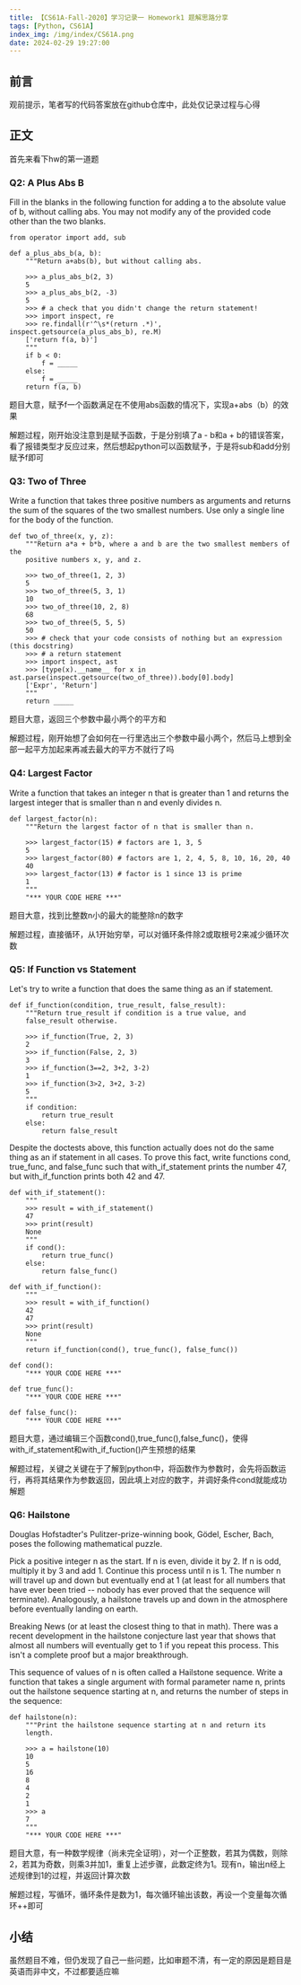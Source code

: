 ```yaml
---
title: 【CS61A-Fall-2020】学习记录一 Homework1 题解思路分享
tags: [Python, CS61A]
index_img: /img/index/CS61A.png
date: 2024-02-29 19:27:00
---
```

## 前言
观前提示，笔者写的代码答案放在github仓库中，此处仅记录过程与心得

## 正文
首先来看下hw的第一道题
### Q2: A Plus Abs B
Fill in the blanks in the following function for adding a to the absolute value of b, without calling abs. You may not modify any of the provided code other than the two blanks.
```
from operator import add, sub

def a_plus_abs_b(a, b):
    """Return a+abs(b), but without calling abs.

    >>> a_plus_abs_b(2, 3)
    5
    >>> a_plus_abs_b(2, -3)
    5
    >>> # a check that you didn't change the return statement!
    >>> import inspect, re
    >>> re.findall(r'^\s*(return .*)', inspect.getsource(a_plus_abs_b), re.M)
    ['return f(a, b)']
    """
    if b < 0:
        f = _____
    else:
        f = _____
    return f(a, b)
```
题目大意，赋予f一个函数满足在不使用abs函数的情况下，实现a+abs（b）的效果

解题过程，刚开始没注意到是赋予函数，于是分别填了a - b和a + b的错误答案，看了报错类型才反应过来，然后想起python可以函数赋予，于是将sub和add分别赋予f即可

 

### Q3: Two of Three
Write a function that takes three positive numbers as arguments and returns the sum of the squares of the two smallest numbers. Use only a single line for the body of the function.
```
def two_of_three(x, y, z):
    """Return a*a + b*b, where a and b are the two smallest members of the
    positive numbers x, y, and z.

    >>> two_of_three(1, 2, 3)
    5
    >>> two_of_three(5, 3, 1)
    10
    >>> two_of_three(10, 2, 8)
    68
    >>> two_of_three(5, 5, 5)
    50
    >>> # check that your code consists of nothing but an expression (this docstring)
    >>> # a return statement
    >>> import inspect, ast
    >>> [type(x).__name__ for x in ast.parse(inspect.getsource(two_of_three)).body[0].body]
    ['Expr', 'Return']
    """
    return _____
```
题目大意，返回三个参数中最小两个的平方和

解题过程，刚开始想了会如何在一行里选出三个参数中最小两个，然后马上想到全部一起平方加起来再减去最大的平方不就行了吗

 

### Q4: Largest Factor
Write a function that takes an integer n that is greater than 1 and returns the largest integer that is smaller than n and evenly divides n.
```
def largest_factor(n):
    """Return the largest factor of n that is smaller than n.

    >>> largest_factor(15) # factors are 1, 3, 5
    5
    >>> largest_factor(80) # factors are 1, 2, 4, 5, 8, 10, 16, 20, 40
    40
    >>> largest_factor(13) # factor is 1 since 13 is prime
    1
    """
    "*** YOUR CODE HERE ***"
```
题目大意，找到比整数n小的最大的能整除n的数字

解题过程，直接循环，从1开始穷举，可以对循环条件除2或取根号2来减少循环次数

 

### Q5: If Function vs Statement
Let's try to write a function that does the same thing as an if statement.
```
def if_function(condition, true_result, false_result):
    """Return true_result if condition is a true value, and
    false_result otherwise.

    >>> if_function(True, 2, 3)
    2
    >>> if_function(False, 2, 3)
    3
    >>> if_function(3==2, 3+2, 3-2)
    1
    >>> if_function(3>2, 3+2, 3-2)
    5
    """
    if condition:
        return true_result
    else:
        return false_result
```
Despite the doctests above, this function actually does not do the same thing as an if statement in all cases. To prove this fact, write functions cond, true_func, and false_func such that with_if_statement prints the number 47, but with_if_function prints both 42 and 47.
```
def with_if_statement():
    """
    >>> result = with_if_statement()
    47
    >>> print(result)
    None
    """
    if cond():
        return true_func()
    else:
        return false_func()

def with_if_function():
    """
    >>> result = with_if_function()
    42
    47
    >>> print(result)
    None
    """
    return if_function(cond(), true_func(), false_func())

def cond():
    "*** YOUR CODE HERE ***"

def true_func():
    "*** YOUR CODE HERE ***"

def false_func():
    "*** YOUR CODE HERE ***"
```
题目大意，通过编辑三个函数cond(),true_func(),false_func()，使得with_if_statement和with_if_fuction()产生预想的结果

解题过程，关键之关键在于了解到python中，将函数作为参数时，会先将函数运行，再将其结果作为参数返回，因此填上对应的数字，并调好条件cond就能成功解题

 

### Q6: Hailstone
Douglas Hofstadter's Pulitzer-prize-winning book, Gödel, Escher, Bach, poses the following mathematical puzzle.

Pick a positive integer n as the start.
If n is even, divide it by 2.
If n is odd, multiply it by 3 and add 1.
Continue this process until n is 1.
The number n will travel up and down but eventually end at 1 (at least for all numbers that have ever been tried -- nobody has ever proved that the sequence will terminate). Analogously, a hailstone travels up and down in the atmosphere before eventually landing on earth.

Breaking News (or at least the closest thing to that in math). There was a recent development in the hailstone conjecture last year that shows that almost all numbers will eventually get to 1 if you repeat this process. This isn't a complete proof but a major breakthrough.

This sequence of values of n is often called a Hailstone sequence. Write a function that takes a single argument with formal parameter name n, prints out the hailstone sequence starting at n, and returns the number of steps in the sequence:
```
def hailstone(n):
    """Print the hailstone sequence starting at n and return its
    length.

    >>> a = hailstone(10)
    10
    5
    16
    8
    4
    2
    1
    >>> a
    7
    """
    "*** YOUR CODE HERE ***"
```
题目大意，有一种数学规律（尚未完全证明），对一个正整数，若其为偶数，则除2，若其为奇数，则乘3并加1，重复上述步骤，此数定终为1。现有n，输出n经上述规律到1的过程，并返回计算次数

解题过程，写循环，循环条件是数为1，每次循环输出该数，再设一个变量每次循环++即可

 

## 小结
虽然题目不难，但仍发现了自己一些问题，比如审题不清，有一定的原因是题目是英语而非中文，不过都要适应嘛